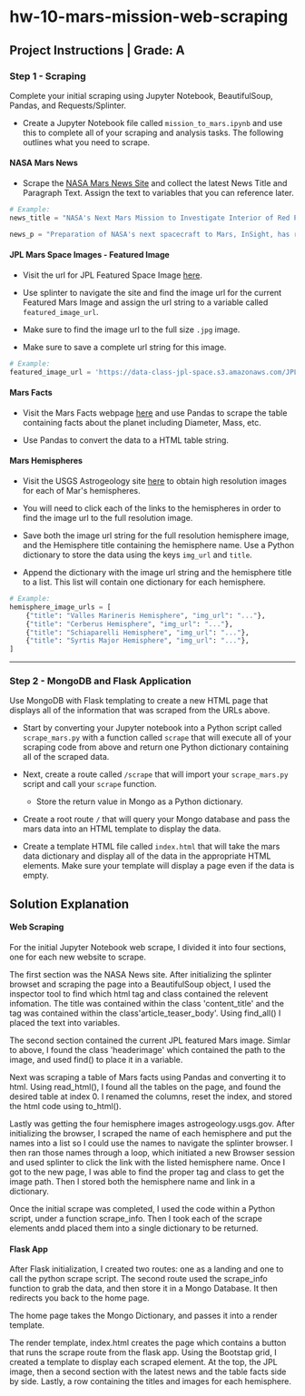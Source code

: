# hw-10-mars-mission-web-scraping

## Project Instructions | Grade: A

### Step 1 - Scraping

Complete your initial scraping using Jupyter Notebook, BeautifulSoup, Pandas, and Requests/Splinter.

* Create a Jupyter Notebook file called `mission_to_mars.ipynb` and use this to complete all of your scraping and analysis tasks. The following outlines what you need to scrape.

#### NASA Mars News

* Scrape the [NASA Mars News Site](https://mars.nasa.gov/news/) and collect the latest News Title and Paragraph Text. Assign the text to variables that you can reference later.

```python
# Example:
news_title = "NASA's Next Mars Mission to Investigate Interior of Red Planet"

news_p = "Preparation of NASA's next spacecraft to Mars, InSight, has ramped up this summer, on course for launch next May from Vandenberg Air Force Base in central California -- the first interplanetary launch in history from America's West Coast."
```

#### JPL Mars Space Images - Featured Image

* Visit the url for JPL Featured Space Image [here](https://data-class-jpl-space.s3.amazonaws.com/JPL_Space/index.html).

* Use splinter to navigate the site and find the image url for the current Featured Mars Image and assign the url string to a variable called `featured_image_url`.

* Make sure to find the image url to the full size `.jpg` image.

* Make sure to save a complete url string for this image.

```python
# Example:
featured_image_url = 'https://data-class-jpl-space.s3.amazonaws.com/JPL_Space/image/featured/mars2.jpg'
```

#### Mars Facts

* Visit the Mars Facts webpage [here](https://space-facts.com/mars/) and use Pandas to scrape the table containing facts about the planet including Diameter, Mass, etc.

* Use Pandas to convert the data to a HTML table string.

#### Mars Hemispheres

* Visit the USGS Astrogeology site [here](https://astrogeology.usgs.gov/search/results?q=hemisphere+enhanced&k1=target&v1=Mars) to obtain high resolution images for each of Mar's hemispheres.

* You will need to click each of the links to the hemispheres in order to find the image url to the full resolution image.

* Save both the image url string for the full resolution hemisphere image, and the Hemisphere title containing the hemisphere name. Use a Python dictionary to store the data using the keys `img_url` and `title`.

* Append the dictionary with the image url string and the hemisphere title to a list. This list will contain one dictionary for each hemisphere.

```python
# Example:
hemisphere_image_urls = [
    {"title": "Valles Marineris Hemisphere", "img_url": "..."},
    {"title": "Cerberus Hemisphere", "img_url": "..."},
    {"title": "Schiaparelli Hemisphere", "img_url": "..."},
    {"title": "Syrtis Major Hemisphere", "img_url": "..."},
]
```

- - -

### Step 2 - MongoDB and Flask Application

Use MongoDB with Flask templating to create a new HTML page that displays all of the information that was scraped from the URLs above.

* Start by converting your Jupyter notebook into a Python script called `scrape_mars.py` with a function called `scrape` that will execute all of your scraping code from above and return one Python dictionary containing all of the scraped data.

* Next, create a route called `/scrape` that will import your `scrape_mars.py` script and call your `scrape` function.

  * Store the return value in Mongo as a Python dictionary.

* Create a root route `/` that will query your Mongo database and pass the mars data into an HTML template to display the data.

* Create a template HTML file called `index.html` that will take the mars data dictionary and display all of the data in the appropriate HTML elements. Make sure your template will display a page even if the data is empty.

## Solution Explanation

#### Web Scraping
For the initial Jupyter Notebook web scrape, I divided it into four sections, one for each new website to scrape. 

The first section was the NASA News site. After initializing the splinter browset and scraping the page into a BeautifulSoup object, I used the inspector tool to find which html tag and class contained the relevent infomation. The title was contained within the class 'content_title' and the tag was contained within the class'article_teaser_body'. Using find_all() I placed the text into variables.

The second section contained the current JPL featured Mars image. Simlar to above, I found the class 'headerimage' which contained the path to the image, and used find() to place it in a variable.

Next was scraping a table of Mars facts using Pandas and converting it to html. Using read_html(), I found all the tables on the page, and found the desired table at index 0. I renamed the columns, reset the index, and stored the html code using to_html().

Lastly was getting the four hemisphere images astrogeology.usgs.gov. After initializing the browser, I scraped the name of each hemisphere and put the names into a list so I could use the names to navigate the splinter browser. I then ran those names through a loop, which initiated a new Browser session and used splinter to click the link with the listed hemisphere name. Once I got to the new page, I was able to find the proper tag and class to get the image path. Then I stored both the hemisphere name and link in a dictionary. 

Once the initial scrape was completed, I used the code within a Python script, under a function scrape_info. Then I took each of the scrape elements andd placed them into a single dictionary to be returned. 

#### Flask App
After Flask initialization, I created two routes: one as a landing and one to call the python scrape script. The second route used the scrape_info function to grab the data, and then store it in a Mongo Database. It then redirects you back to the home page. 

The home page takes the Mongo Dictionary, and passes it into a render template. 

The render template, index.html creates the page which contains a button that runs the scrape route from the flask app. Using the Bootstap grid, I created a template to display each scraped element. At the top, the JPL image, then a second section with the latest news and the table facts side by side. Lastly, a row containing the titles and images for each hemisphere. 

